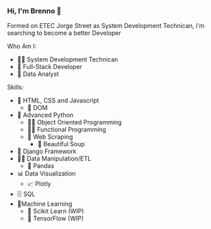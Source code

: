 ### Hi, I'm Brenno 👋

Formed on ETEC Jorge Street as System Development Technican, i'm searching to become a better Developer

Who Am I:
- 👨‍💻 System Development Technican
- 📜 Full-Stack Developer
- 🧮 Data Analyst

Skills:

- 📜 HTML, CSS and Javascript
  - 🌲 DOM
- 🐍 Advanced Python 
  - 🤹‍♂️ Object Oriented Programming
  - 🤹‍♂️ Functional Programming
  - 📝 Web Scraping
    - 🍵 Beautiful Soup
- 🦁 Django Framework
- 👨‍💻 Data Manipulation/ETL
  - 🐼 Pandas
- 📊 Data Visualization
  - 📈 Plotly
- 🗄️ SQL
- 🤖Machine Learning
  - 🦾 Scikit Learn (WIP)
  - 🦿 TensorFlow (WIP)

